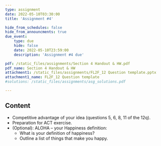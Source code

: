 ```yaml
---
type: assignment
date: 2022-05-10T03:30:00
title: 'Assignment #4'

hide_from_schedules: false
hide_from_announcments: true
due_event:
    type: due
    hide: false
    date: 2022-05-10T23:59:00
    description: 'Assignment #4 due'

pdf: /static_files/assignments/Section 4 Handout & HW.pdf
pdf_name: Section 4 Handout & HW
attachment1: /static_files/assignments/FL2F_12 Question template.pptx
attachment1_name: FL2F_12 Question template
#solutions: /static_files/assignments/asg_solutions.pdf

---
```

## Content
- Competitive advantage of your idea (questions 5, 6, 8, 11 of the 12q).
- Preparation for ACT exercise.
- (Optional):   ALOHA – your Happiness definition:
    - What is your definition of happiness?
    - Outline a list of things that make you happy.



